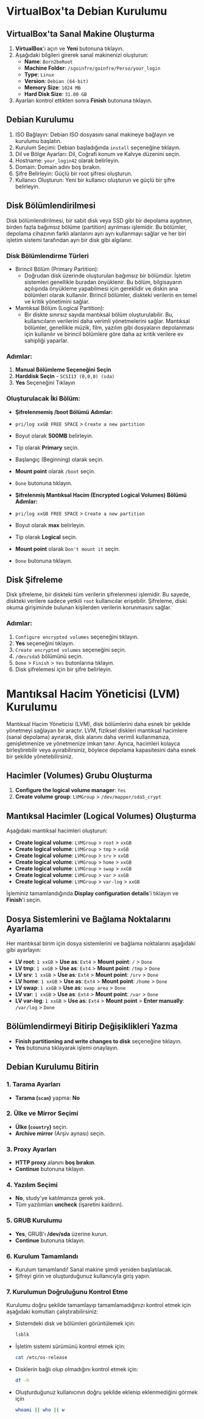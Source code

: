 #  VirtualBox'ta Debian Kurulumu

## VirtualBox'ta Sanal Makine Oluşturma

1. **VirtualBox**'ı açın ve **Yeni** butonuna tıklayın.
2. Aşağıdaki bilgileri girerek sanal makinenizi oluşturun:
   - **Name**: `Born2beRoot`
   - **Machine Folder**: `/sgoinfre/goinfre/Perso/your_login`
   - **Type**: `Linux`
   - **Version**: `Debian (64-bit)`
   - **Memory Size**: `1024 MB`
   - **Hard Disk Size**: `31.00 GB`
3. Ayarları kontrol ettikten sonra **Finish** butonuna tıklayın.

## Debian Kurulumu
1. ISO Bağlayın: Debian ISO dosyasını sanal makineye bağlayın ve kurulumu başlatın.
3. Kurulum Seçimi: Debian başladığında `install` seçeneğine tıklayın.
4. Dil ve Bölge Ayarları: Dil, Coğrafi konum ve Kalvye düzenini seçin.
5. Hostname: `your_login42` olarak belirleyin.
6. Domain: Domain adını boş bırakın.
7. Şifre Belirleyin: Güçlü bir root şifresi oluşturun.
8. Kullanıcı Oluşturun: Yeni bir kullanıcı oluşturun ve güçlü bir şifre belirleyin.

## Disk Bölümlendirilmesi
Disk bölümlendirilmesi, bir sabit disk veya SSD gibi bir depolama aygıtının, birden fazla bağımsız bölüme (partition) ayrılması işlemidir. Bu bölümler, depolama cihazının farklı alanlarını ayrı ayrı kullanmayı sağlar ve her biri işletim sistemi tarafından ayrı bir disk gibi algılanır.

### Disk Bölümlendirme Türleri
   - Birincil Bölüm (Primary Partition):
     - Doğrudan disk üzerinde oluşturulan bağımsız bir bölümdür. İşletim sistemleri genellikle buradan önyüklenir. Bu bölüm, bilgisayarın açılışında önyükleme yapabilmesi için gereklidir ve diskin ana bölümleri olarak kullanılır. Birincil bölümler, diskteki verilerin en temel ve kritik yönetimini sağlar.
   - Mantıksal Bölüm (Logical Partition):
     - Bir diskte sınırsız sayıda mantıksal bölüm oluşturulabilir. Bu, kullanıcıların verilerini daha verimli yönetmelerini sağlar. Mantıksal bölümler, genellikle müzik, film, yazılım gibi dosyaların depolanması için kullanılır ve birincil bölümlere göre daha az kritik verilere ev sahipliği yaparlar.

### Adımlar:
1. **Manual Bölümleme Seçeneğini Seçin**
2. **Harddisk Seçin** - `SCSI13 (0,0,0) (sda)`
3. **Yes** Seçeneğini Tıklayın

### Oluşturulacak İki Bölüm:

- **Şifrelenmemiş /boot Bölümü**
**Adımlar:**
- `pri/log xxGB FREE SPACE` > `Create a new partition`
- Boyut olarak **500MB** belirleyin.
- Tip olarak **Primary** seçin.
- Başlangıç (Beginning) olarak seçin.
- **Mount point** olarak `/boot` seçin.
- `Done` butonuna tıklayın.

- **Şifrelenmiş Mantıksal Hacim (Encrypted Logical Volumes) Bölümü**
**Adımlar:**
- `pri/log xxGB FREE SPACE` > `Create a new partition`
- Boyut olarak **max** belirleyin.
- Tip olarak **Logical** seçin.
- **Mount point** olarak `Don't mount it` seçin.
- `Done` butonuna tıklayın.

## Disk Şifreleme

Disk şifreleme, bir diskteki tüm verilerin şifrelenmesi işlemidir. Bu sayede, diskteki verilere sadece yetkili `root` kullanıcılar erişebilir. Şifreleme, diski okuma girişiminde bulunan kişilerden verilerin korunmasını sağlar.

### Adımlar:
1. `Configure encrypted volumes` seçeneğini tıklayın.
2. **Yes** seçeneğini tıklayın.
3. `Create encrypted volumes` seçeneğini seçin.
4. `/dev/sda5` bölümünü seçin.
5. `Done` > `Finish` > `Yes` butonlarına tıklayın.
6. Disk şifrelemesi için bir şifre belirleyin.

# Mantıksal Hacim Yöneticisi (LVM) Kurulumu

Mantıksal Hacim Yöneticisi (LVM), disk bölümlerini daha esnek bir şekilde yönetmeyi sağlayan bir araçtır. LVM, fiziksel diskleri mantıksal hacimlere (sanal depolama) ayırarak, disk alanını daha verimli kullanmanıza, genişletmenize ve yönetmenize imkan tanır. Ayrıca, hacimleri kolayca birleştirebilir veya ayırabilirsiniz, böylece depolama kapasitesini daha esnek bir şekilde yönetebilirsiniz.

## Hacimler (Volumes) Grubu Oluşturma

1. **Configure the logical volume manager**: `Yes`
2. **Create volume group**: `LVMGroup` > `/dev/mapper/sda5_crypt`

## Mantıksal Hacimler (Logical Volumes) Oluşturma

Aşağıdaki mantıksal hacimleri oluşturun:

- **Create logical volume**: `LVMGroup` > `root` > `xxGB`
- **Create logical volume**: `LVMGroup` > `tmp` > `xxGB`
- **Create logical volume**: `LVMGroup` > `srv` > `xxGB`
- **Create logical volume**: `LVMGroup` > `home` > `xxGB`
- **Create logical volume**: `LVMGroup` > `swap` > `xxGB`
- **Create logical volume**: `LVMGroup` > `var` > `xxGB`
- **Create logical volume**: `LVMGroup` > `var-log` > `xxGB`

İşleminiz tamamlandığında **Display configuration details**'i tıklayın ve **Finish**'i seçin.

## Dosya Sistemlerini ve Bağlama Noktalarını Ayarlama

Her mantıksal birim için dosya sistemlerini ve bağlama noktalarını aşağıdaki gibi ayarlayın:

- **LV root**: `1 xxGB` > **Use as**: `Ext4` > **Mount point**: `/` > `Done`
- **LV tmp**: `1 xxGB` > **Use as**: `Ext4` > **Mount point**: `/tmp` > `Done`
- **LV srv**: `1 xxGB` > **Use as**: `Ext4` > **Mount point**: `/srv` > `Done`
- **LV home**: `1 xxGB` > **Use as**: `Ext4` > **Mount point**: `/home` > `Done`
- **LV swap**: `1 xxGB` > **Use as**: `swap area` > `Done`
- **LV var**: `1 xxGB` > **Use as**: `Ext4` > **Mount point**: `/var` > `Done`
- **LV var-log**: `1 xxGB` > **Use as**: `Ext4` > **Mount point** > **Enter manually**: `/var/log` > `Done`

## Bölümlendirmeyi Bitirip Değişiklikleri Yazma

- **Finish partitioning and write changes to disk** seçeneğine tıklayın.
- **Yes** butonuna tıklayarak işlemi onaylayın.


## Debian Kurulumu Bitirin

### 1. Tarama Ayarları
- **Tarama (`scan`)** yapma: **No**

### 2. Ülke ve Mirror Seçimi
- **Ülke (`country`)** seçin.
- **Archive mirror** (Arşiv aynası) seçin.

### 3. Proxy Ayarları
- **HTTP proxy** alanını **boş bırakın**.
- **Continue** butonuna tıklayın.

### 4. Yazılım Seçimi
- **No**, study'ye katılmanıza gerek yok.
- Tüm yazılımları **uncheck** (işaretini kaldırın).

### 5. GRUB Kurulumu
- **Yes**, GRUB'ı **/dev/sda** üzerine kurun.
- **Continue** butonuna tıklayın.

### 6. Kurulum Tamamlandı
- Kurulum tamamlandı! Sanal makine şimdi yeniden başlatılacak.
- Şifreyi girin ve oluşturduğunuz kullanıcıyla giriş yapın.

### 7. Kurulumun Doğruluğunu Kontrol Etme
Kurulumu doğru şekilde tamamlayıp tamamlamadığınızı kontrol etmek için aşağıdaki komutları çalıştırabilirsiniz:
   - Sistemdeki disk ve bölümleri görüntülemek için:
      ```bash
      lsblk
      ```
   - İşletim sistemi sürümünü kontrol etmek için:
      ```bash
      cat /etc/os-release
      ```
   - Disklerin bağlı olup olmadığını kontrol etmek için:
      ```bash
      df -h
      ```
   - Oluşturduğunuz kullanıcının doğru şekilde eklenip eklenmediğini görmek için
      ```bash
      whoami || who || w
      ```

